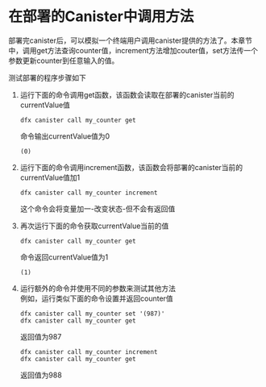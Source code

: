 # 在部署的Canister中调用方法

部署完canister后，可以模拟一个终端用户调用canister提供的方法了。本章节中，调用get方法查询counter值，increment方法增加couter值，set方法传一个参数更新counter到任意输入的值。

测试部署的程序步骤如下

1. 运行下面的命令调用get函数，该函数会读取在部署的canister当前的currentValue值  


   ```text
   dfx canister call my_counter get
   ```

   命令输出currentValue值为0

   ```text
   (0)
   ```

2. 运行下面的命令调用increment函数，该函数会将部署的canister当前的currentValue值加1  


   ```text
   dfx canister call my_counter increment
   ```

   这个命令会将变量加一-改变状态-但不会有返回值

3. 再次运行下面的命令获取currentValue当前的值  


   ```text
   dfx canister call my_counter get
   ```

   命令返回currentValue值为1

   ```text
   (1)
   ```

4. 运行额外的命令并使用不同的参数来测试其他方法  
   例如，运行类似下面的命令设置并返回counter值

   ```text
   dfx canister call my_counter set '(987)'
   dfx canister call my_counter get
   ```

   返回值为987

   ```text
   dfx canister call my_counter increment
   dfx canister call my_counter get
   ```

   返回值为988

